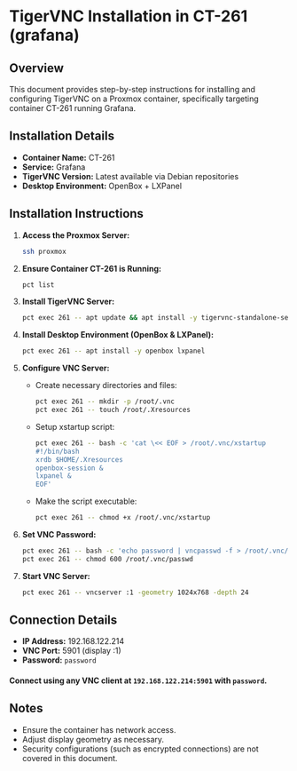 # TigerVNC Installation in CT-261 (grafana)

## Overview
This document provides step-by-step instructions for installing and configuring TigerVNC on a Proxmox container, specifically targeting container CT-261 running Grafana.

## Installation Details
- **Container Name:** CT-261
- **Service:** Grafana
- **TigerVNC Version:** Latest available via Debian repositories
- **Desktop Environment:** OpenBox + LXPanel

## Installation Instructions
1. **Access the Proxmox Server:**
   ```bash
   ssh proxmox
   ```

2. **Ensure Container CT-261 is Running:**
   ```bash
   pct list
   ```

3. **Install TigerVNC Server:**
   ```bash
   pct exec 261 -- apt update && apt install -y tigervnc-standalone-server
   ```

4. **Install Desktop Environment (OpenBox & LXPanel):**
   ```bash
   pct exec 261 -- apt install -y openbox lxpanel
   ```

5. **Configure VNC Server:**
   - Create necessary directories and files:
     ```bash
     pct exec 261 -- mkdir -p /root/.vnc
     pct exec 261 -- touch /root/.Xresources
     ```
   - Setup xstartup script:
     ```bash
     pct exec 261 -- bash -c 'cat \<< EOF > /root/.vnc/xstartup
     #!/bin/bash
     xrdb $HOME/.Xresources
     openbox-session &
     lxpanel &
     EOF'
     ```
   - Make the script executable:
     ```bash
     pct exec 261 -- chmod +x /root/.vnc/xstartup
     ```

6. **Set VNC Password:**
   ```bash
   pct exec 261 -- bash -c 'echo password | vncpasswd -f > /root/.vnc/passwd'
   pct exec 261 -- chmod 600 /root/.vnc/passwd
   ```

7. **Start VNC Server:**
   ```bash
   pct exec 261 -- vncserver :1 -geometry 1024x768 -depth 24
   ```

## Connection Details
- **IP Address:** 192.168.122.214
- **VNC Port:** 5901 (display :1)
- **Password:** `password`

#### Connect using any VNC client at `192.168.122.214:5901` with `password`.

## Notes
- Ensure the container has network access.
- Adjust display geometry as necessary.
- Security configurations (such as encrypted connections) are not covered in this document.
